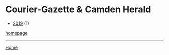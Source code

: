 # Courier-Gazette & Camden Herald

  * [2019](./courier-gazette-camden-herald-2019.md) (1)

[homepage](https://knox.villagesoup.com/)

----

[Home](../index.md)
